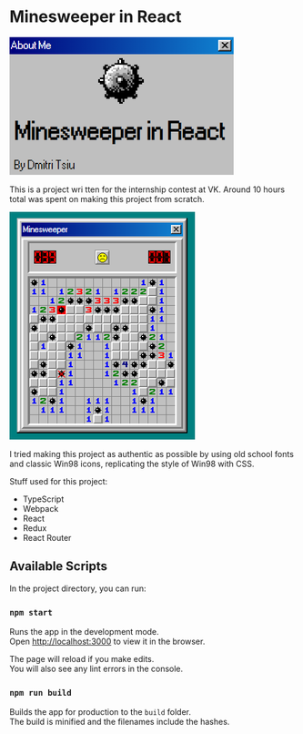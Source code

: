 # Minesweeper in React

![Minesweeper in React](./imgs/title.png)

This is a project wri   tten for the internship contest at VK. Around 10 hours total was 
spent on making this project from scratch.

![Gameplay screenshots](./imgs/gameplay.png)

I tried making this project as authentic as possible by using old school fonts and classic Win98 icons, 
replicating the style of Win98 with CSS.

Stuff used for this project:
- TypeScript
- Webpack
- React
- Redux
- React Router

## Available Scripts

In the project directory, you can run:

### `npm start`

Runs the app in the development mode.\
Open [http://localhost:3000](http://localhost:3000) to view it in the browser.

The page will reload if you make edits.\
You will also see any lint errors in the console.

### `npm run build`

Builds the app for production to the `build` folder.\
The build is minified and the filenames include the hashes.